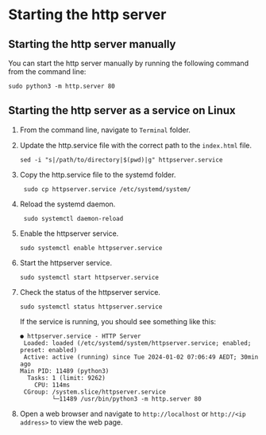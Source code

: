 # Starting the http server

## Starting the http server manually

You can start the http server manually by running the following command from the command line:

```shell
sudo python3 -m http.server 80
```

## Starting the http server as a service on Linux

1. From the command line, navigate to `Terminal` folder.
2. Update the http.service file with the correct path to the `index.html` file.
   
   ```shell
   sed -i "s|/path/to/directory|$(pwd)|g" httpserver.service
   ```

3. Copy the http.service file to the systemd folder.
   
   ```shell
    sudo cp httpserver.service /etc/systemd/system/
    ```

4. Reload the systemd daemon.
    
    ```shell
     sudo systemctl daemon-reload
     ```

5. Enable the httpserver service.

    ```shell
    sudo systemctl enable httpserver.service
    ```

6. Start the httpserver service.

    ```shell
    sudo systemctl start httpserver.service
    ```

7. Check the status of the httpserver service.

    ```shell
    sudo systemctl status httpserver.service
    ```

    If the service is running, you should see something like this:

    ```shell
    ● httpserver.service - HTTP Server
     Loaded: loaded (/etc/systemd/system/httpserver.service; enabled; preset: enabled)
     Active: active (running) since Tue 2024-01-02 07:06:49 AEDT; 30min ago
   Main PID: 11489 (python3)
      Tasks: 1 (limit: 9262)
        CPU: 114ms
     CGroup: /system.slice/httpserver.service
             └─11489 /usr/bin/python3 -m http.server 80
    ```

8. Open a web browser and navigate to `http://localhost` or `http://<ip address>` to view the web page.
